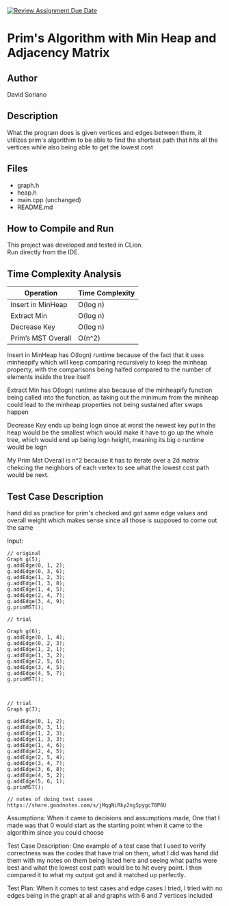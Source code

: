[![Review Assignment Due Date](https://classroom.github.com/assets/deadline-readme-button-22041afd0340ce965d47ae6ef1cefeee28c7c493a6346c4f15d667ab976d596c.svg)](https://classroom.github.com/a/K_t6ffJX)
# Prim's Algorithm with Min Heap and Adjacency Matrix

## Author
David Soriano

## Description
What the program does is given vertices and edges between them, it utilizes prim's algorithim to be able to find the shortest path that hits all the vertices while also being able to get the lowest cost


## Files
- graph.h 
- heap.h 
- main.cpp (unchanged)
- README.md

## How to Compile and Run
This project was developed and tested in CLion.  
Run directly from the IDE.

## Time Complexity Analysis


| Operation            | Time Complexity |
|----------------------|-----------------|
| Insert in MinHeap    | O(log n)        |
| Extract Min          | O(log n)        |
| Decrease Key         | O(log n)        |
| Prim’s MST Overall   | O(n^2)          |

Insert in MinHeap has O(logn) runtime because of the fact that it uses minheapify which will keep comparing recursively to keep the minheap property, with the comparisons being halfed compared to the number of elements inside the tree itself

Extract Min has O(logn) runtime also because of the minheapify function being called into the function, as taking out the minimum from the minheap could lead to the minheap properties not being sustained after swaps happen

Decrease Key ends up being logn since at worst the newest key put in the heap would be the smallest which would make it have to go up the whole tree, which would end up being logn height, meaning its big o runtime would be logn

My Prim Mst Overall is n^2 because it has to iterate over a 2d matrix chekcing the neighbors of each vertex to see what the lowest cost path would be next.


## Test Case Description
hand did as practice for prim's checked and got same edge values and overall weight which makes sense since all those is supposed to come out the same



Input:

    // original
    Graph g(5);
    g.addEdge(0, 1, 2);
    g.addEdge(0, 3, 6);
    g.addEdge(1, 2, 3);
    g.addEdge(1, 3, 8);
    g.addEdge(1, 4, 5);
    g.addEdge(2, 4, 7);
    g.addEdge(3, 4, 9);
    g.primMST();

    // trial
    
    Graph g(6);
    g.addEdge(0, 1, 4);
    g.addEdge(0, 2, 3);
    g.addEdge(1, 2, 1);
    g.addEdge(1, 3, 2);
    g.addEdge(2, 5, 6);
    g.addEdge(3, 4, 5);
    g.addEdge(4, 5, 7);
    g.primMST();
    
    
    
    // trial
    Graph g(7);

    g.addEdge(0, 1, 2);
    g.addEdge(0, 3, 1);
    g.addEdge(1, 2, 3);
    g.addEdge(1, 3, 3);
    g.addEdge(1, 4, 6);
    g.addEdge(2, 4, 5);
    g.addEdge(2, 5, 4);
    g.addEdge(3, 4, 7);
    g.addEdge(3, 6, 8);
    g.addEdge(4, 5, 2);
    g.addEdge(5, 6, 1);
    g.primMST();

    // notes of doing test cases
    https://share.goodnotes.com/s/jMqgNiRky2ngSpygc78P6U

Assumptions:
When it came to decisions and assumptions made, One that I made was that 0 would start as the starting point when it came to the algorithim since you could choose

Test Case Description:
One example of a test case that I used to verify correctness was the codes that have trial on them, what I did was hand did them with my notes on them being listed here and seeing what paths were best and what the lowest cost path would be to hit every point. I then compared it to what my output got and it matched up perfectly.

Test Plan:
When it comes to test cases and edge cases I tried, I tried with no edges being in the graph at all and graphs with 6 and 7 vertices included 

